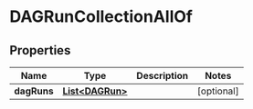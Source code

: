 

# DAGRunCollectionAllOf


## Properties

Name | Type | Description | Notes
------------ | ------------- | ------------- | -------------
**dagRuns** | [**List&lt;DAGRun&gt;**](DAGRun.md) |  |  [optional]



